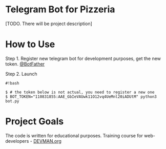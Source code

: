 # Telegram Bot for Pizzeria

[TODO. There will be project description]

# How to Use

Step 1. Register new telegram bot for development purposes, get the new token. [@BotFather](https://telegram.me/botfather)

Step 2. Launch

```
#!bash

$ # the token below is not actual, you need to register a new one
$ BOT_TOKEN="110831855:AAE_GbIeVAUwk11O12vq4UeMnl20iADUtM" python3 bot.py
```
# Project Goals

The code is written for educational purposes. Training course for web-developers - [DEVMAN.org](https://devman.org)
